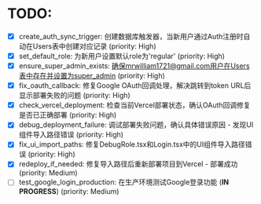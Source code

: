 # TODO:

- [x] create_auth_sync_trigger: 创建数据库触发器，当新用户通过Auth注册时自动在Users表中创建对应记录 (priority: High)
- [x] set_default_role: 为新用户设置默认role为'regular' (priority: High)
- [x] ensure_super_admin_exists: 确保mrwilliam1721@gmail.com用户在Users表中存在并设置为super_admin (priority: High)
- [x] fix_oauth_callback: 修复Google OAuth回调处理，解决跳转到token URL后显示部署失败的问题 (priority: High)
- [x] check_vercel_deployment: 检查当前Vercel部署状态，确认OAuth回调修复是否已正确部署 (priority: High)
- [x] debug_deployment_failure: 调试部署失败问题，确认具体错误原因 - 发现UI组件导入路径错误 (priority: High)
- [x] fix_ui_import_paths: 修复DebugRole.tsx和Login.tsx中的UI组件导入路径错误 (priority: High)
- [x] redeploy_if_needed: 修复导入路径后重新部署项目到Vercel - 部署成功 (priority: Medium)
- [ ] test_google_login_production: 在生产环境测试Google登录功能 (**IN PROGRESS**) (priority: Medium)

